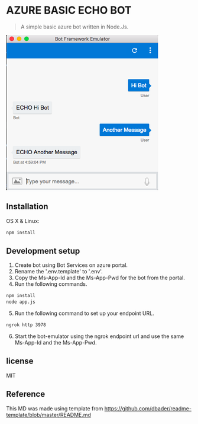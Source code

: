 # AZURE BASIC ECHO BOT 
> A simple basic azure bot written in Node.Js.

![](screenshot.png)

## Installation

OS X & Linux:

```sh
npm install 
```

## Development setup

1. Create bot using Bot Services on azure portal. 
2. Rename the '.env.template' to '.env'.
3. Copy the Ms-App-Id and the Ms-App-Pwd for the bot from the portal.
4. Run the following commands.
```sh
npm install
node app.js
```
5. Run the following command to set up your endpoint URL.
```sh
ngrok http 3978
```
6. Start the bot-emulator using the ngrok endpoint url and use the same Ms-App-Id and the Ms-App-Pwd.



## license
MIT

## Reference 
This MD  was made using template from https://github.com/dbader/readme-template/blob/master/README.md

